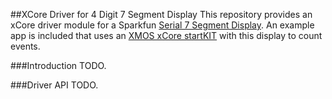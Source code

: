 ##XCore Driver for 4 Digit 7 Segment Display
This repository provides an xCore driver module for a Sparkfun [Serial 7 Segment Display](https://github.com/sparkfun/Serial7SegmentDisplay/wiki/Serial-7-Segment-Display-Datasheet).  An example app is included that uses an [XMOS xCore startKIT](http://www.xmos.com/startkit) with this display to count events.

###Introduction
TODO.

###Driver API
TODO.

